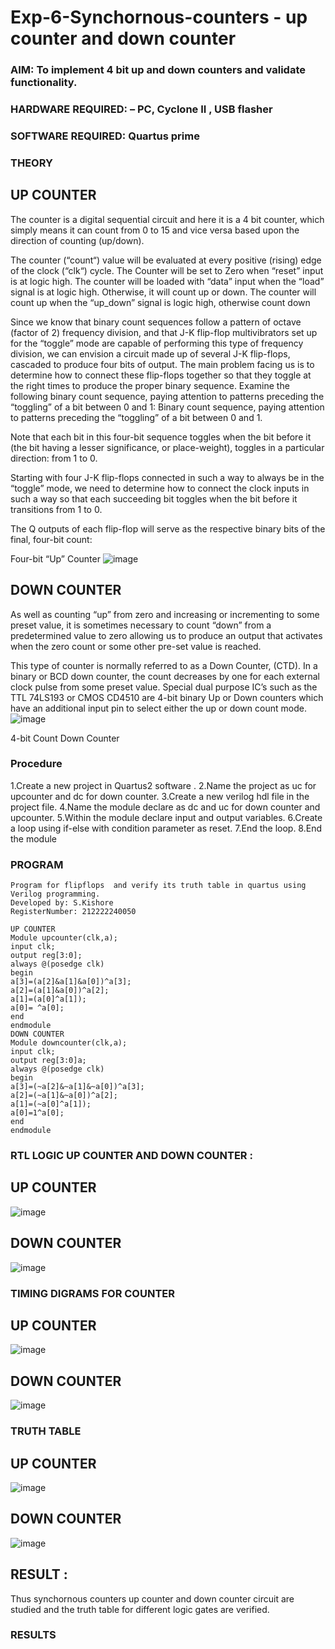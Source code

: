 # Exp-6-Synchornous-counters - up counter and down counter 
### AIM: To implement 4 bit up and down counters and validate  functionality.
### HARDWARE REQUIRED:  – PC, Cyclone II , USB flasher
### SOFTWARE REQUIRED:   Quartus prime
### THEORY 

## UP COUNTER 
The counter is a digital sequential circuit and here it is a 4 bit counter, which simply means it can count from 0 to 15 and vice versa based upon the direction of counting (up/down). 

The counter (“count“) value will be evaluated at every positive (rising) edge of the clock (“clk“) cycle.
The Counter will be set to Zero when “reset” input is at logic high.
The counter will be loaded with “data” input when the “load” signal is at logic high. Otherwise, it will count up or down.
The counter will count up when the “up_down” signal is logic high, otherwise count down

Since we know that binary count sequences follow a pattern of octave (factor of 2) frequency division, and that J-K flip-flop multivibrators set up for the “toggle” mode are capable of performing this type of frequency division, we can envision a circuit made up of several J-K flip-flops, cascaded to produce four bits of output.
The main problem facing us is to determine how to connect these flip-flops together so that they toggle at the right times to produce the proper binary sequence.
Examine the following binary count sequence, paying attention to patterns preceding the “toggling” of a bit between 0 and 1:
Binary count sequence, paying attention to patterns preceding the “toggling” of a bit between 0 and 1.

Note that each bit in this four-bit sequence toggles when the bit before it (the bit having a lesser significance, or place-weight), toggles in a particular direction: from 1 to 0.



 
 

Starting with four J-K flip-flops connected in such a way to always be in the “toggle” mode, we need to determine how to connect the clock inputs in such a way so that each succeeding bit toggles when the bit before it transitions from 1 to 0.

The Q outputs of each flip-flop will serve as the respective binary bits of the final, four-bit count:

 
 

Four-bit “Up” Counter
![image](https://user-images.githubusercontent.com/36288975/169644758-b2f4339d-9532-40c5-af40-8f4f8c942e2c.png)



## DOWN COUNTER 

As well as counting “up” from zero and increasing or incrementing to some preset value, it is sometimes necessary to count “down” from a predetermined value to zero allowing us to produce an output that activates when the zero count or some other pre-set value is reached.

This type of counter is normally referred to as a Down Counter, (CTD). In a binary or BCD down counter, the count decreases by one for each external clock pulse from some preset value. Special dual purpose IC’s such as the TTL 74LS193 or CMOS CD4510 are 4-bit binary Up or Down counters which have an additional input pin to select either the up or down count mode.
![image](https://user-images.githubusercontent.com/36288975/169644844-1a14e123-7228-4ed8-81a9-eb937dff4ac8.png)


4-bit Count Down Counter
### Procedure
1.Create a new project in Quartus2 software .
2.Name the project as uc for upcounter and dc for down counter.
3.Create a new verilog hdl file in the project file.
4.Name the module declare as dc and uc for down counter and upcounter.
5.Within the module declare input and output variables.
6.Create a loop using if-else with condition parameter as reset.
7.End the loop.
8.End the module



### PROGRAM 
```
Program for flipflops  and verify its truth table in quartus using Verilog programming.
Developed by: S.Kishore
RegisterNumber: 212222240050

UP COUNTER
Module upcounter(clk,a);
input clk;
output reg[3:0];
always @(posedge clk)
begin
a[3]=(a[2]&a[1]&a[0])^a[3];
a[2]=(a[1]&a[0])^a[2];
a[1]=(a[0]^a[1]);
a[0]= ^a[0];
end
endmodule
DOWN COUNTER
Module downcounter(clk,a);
input clk;
output reg[3:0]a;
always @(posedge clk)
begin
a[3]=(~a[2]&~a[1]&~a[0])^a[3];
a[2]=(~a[1]&~a[0])^a[2];
a[1]=(~a[0]^a[1]);
a[0]=1^a[0];
end
endmodule
```

### RTL LOGIC UP COUNTER AND DOWN COUNTER  :


## UP COUNTER 

![image](https://github.com/Kishore2o/Exp-7-Synchornous-counters-/assets/118679883/f154a6df-d98e-413c-ba47-c749c3bcc3c3)

## DOWN COUNTER

![image](https://github.com/Kishore2o/Exp-7-Synchornous-counters-/assets/118679883/bd801903-6a84-4722-b46d-acaf5cedab9b)

### TIMING DIGRAMS FOR COUNTER  


## UP COUNTER

![image](https://github.com/Kishore2o/Exp-7-Synchornous-counters-/assets/118679883/051c4f82-a985-4218-8592-8735cbcbe1e6)

## DOWN COUNTER

![image](https://github.com/Kishore2o/Exp-7-Synchornous-counters-/assets/118679883/dbcaa57a-4063-4c24-8f0c-7683988c5832)


### TRUTH TABLE 

## UP COUNTER

![image](https://github.com/Kishore2o/Exp-7-Synchornous-counters-/assets/118679883/f90a99a4-60f0-424c-a280-1e200b2db618)

## DOWN COUNTER

![image](https://github.com/Kishore2o/Exp-7-Synchornous-counters-/assets/118679883/caf69825-802b-422e-b0f4-d80964c57d7a)

## RESULT :

Thus synchornous counters up counter and down counter circuit are studied and the truth table for different logic gates are verified.




### RESULTS 
